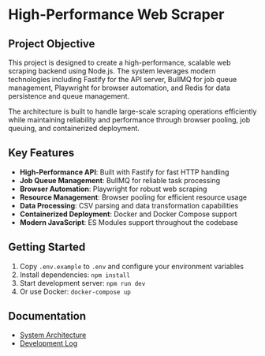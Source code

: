 # High-Performance Web Scraper

## Project Objective

This project is designed to create a high-performance, scalable web scraping backend using Node.js. The system leverages modern technologies including Fastify for the API server, BullMQ for job queue management, Playwright for browser automation, and Redis for data persistence and queue management.

The architecture is built to handle large-scale scraping operations efficiently while maintaining reliability and performance through browser pooling, job queuing, and containerized deployment.

## Key Features

- **High-Performance API**: Built with Fastify for fast HTTP handling
- **Job Queue Management**: BullMQ for reliable task processing
- **Browser Automation**: Playwright for robust web scraping
- **Resource Management**: Browser pooling for efficient resource usage
- **Data Processing**: CSV parsing and data transformation capabilities
- **Containerized Deployment**: Docker and Docker Compose support
- **Modern JavaScript**: ES Modules support throughout the codebase

## Getting Started

1. Copy `.env.example` to `.env` and configure your environment variables
2. Install dependencies: `npm install`
3. Start development server: `npm run dev`
4. Or use Docker: `docker-compose up`

## Documentation

- [System Architecture](./docs/ARCHITECTURE.md)
- [Development Log](./docs/DEVELOPMENT_LOG.md)